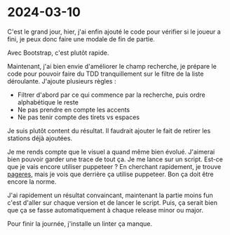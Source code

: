 # 2024-03-10

C'est le grand jour, hier, j'ai enfin ajouté le code pour vérifier si le joueur a fini, je peux donc faire une modale de fin de partie.

Avec Bootstrap, c'est plutôt rapide.

Maintenant, j'ai bien envie d'améliorer le champ recherche, je prépare le code pour pouvoir faire du TDD tranquillement 
sur le filtre de la liste déroulante. 
J'ajoute plusieurs règles : 
- Filtrer d'abord par ce qui commence par la recherche, puis ordre alphabétique le reste
- Ne pas prendre en compte les accents
- Ne pas tenir compte des tirets vs espaces

Je suis plutôt content du résultat. Il faudrait ajouter le fait de retirer les stations déjà ajoutées.

Je me rends compte que le visuel a quand même bien évolué. 
J'aimerai bien pouvoir garder une trace de tout ça. Je me lance sur un script. 
Est-ce que je vais encore utiliser puppeteer ? En cherchant rapidement, je trouve [pageres](https://github.com/sindresorhus/pageres), 
mais je vois que derrière ça utilise puppeteer. Bon ça doit être encore la norme. 

J'ai rapidement un résultat convaincant, maintenant la partie moins fun c'est d'aller sur chaque version et de lancer le script.
Puis, ça serait bien que ça se fasse automatiquement à chaque release minor ou major.

Pour finir la journée, j'installe un linter ça manque. 